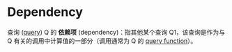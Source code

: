 # Dependency

查询 ([query]) Q 的 **依赖项** (dependency)：指其他某个查询 Q1，该查询是作为与 Q 有关的调用中计算值的一部分（调用通常为 Q 的 [query function]）。

[query]: ./query.md
[query function]: ./query_function.md
